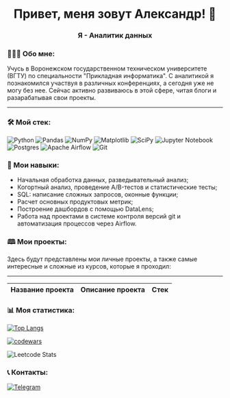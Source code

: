 <h1 align="center">Привет, меня зовут Александр! 👋</h1>
<h3 align="center">Я - Аналитик данных</h3>
<h3>👨🏻‍💻 Обо мне:</h3>
<p>Учусь в Воронежском государственном техническом университете (ВГТУ) по специальности "Прикладная информатика". С аналитикой я познакомился участвуя в различных конференциях, а сегодня уже не могу без нее. Сейчас активно развиваюсь в этой сфере, читая блоги и разарабатывая свои проекты.</p>
<hr>
<h3>🛠️ Мой стек:</h3>

![Python](https://img.shields.io/badge/python-3670A0?style=for-the-badge&logo=python&logoColor=ffdd54) ![Pandas](https://img.shields.io/badge/pandas-%23150458.svg?style=for-the-badge&logo=pandas&logoColor=white) ![NumPy](https://img.shields.io/badge/numpy-%23013243.svg?style=for-the-badge&logo=numpy&logoColor=white) ![Matplotlib](https://img.shields.io/badge/Matplotlib-%23ffffff.svg?style=for-the-badge&logo=Matplotlib&logoColor=black) ![SciPy](https://img.shields.io/badge/SciPy-%230C55A5.svg?style=for-the-badge&logo=scipy&logoColor=%white) ![Jupyter Notebook](https://img.shields.io/badge/jupyter-%23FA0F00.svg?style=for-the-badge&logo=jupyter&logoColor=white) ![Postgres](https://img.shields.io/badge/postgres-%23316192.svg?style=for-the-badge&logo=postgresql&logoColor=white) ![Apache Airflow](https://img.shields.io/badge/Apache%20Airflow-017CEE?style=for-the-badge&logo=Apache%20Airflow&logoColor=white) ![Git](https://img.shields.io/badge/git-%23F05033.svg?style=for-the-badge&logo=git&logoColor=white)

<h3>🧠 Мои навыки:</h3>

- Начальная обработка данных, разведывательный анализ;
- Когортный анализ, проведение A/B-тестов и статистические тесты;
- SQL: написание сложных запросов, оконные функции;
- Расчет основных продуктовых метрик;
- Построение дашбордов с помощью DataLens;
- Работа над проектами в системе контроля версий git и автоматизация процессов через Airflow.

<h3>🕮 Мои проекты:</h3>

Здесь будут представлены мои личные проекты, а также самые интересные и сложные из курсов, которые я проходил:

-----------------------------------------------------------------------------
|     Название проекта     |          Описание проекта          |    Стек   |
|--------------------------|------------------------------------|-----------|

<h3>📊 Моя статистика:</h3>

[![Top Langs](https://github-readme-stats.vercel.app/api/top-langs/?username=1RsN1&layout=compact)](https://github.com/anuraghazra/github-readme-stats)

[![codewars](https://www.codewars.com/users/_RsN_/badges/large)](https://www.codewars.com/users/_RsN_)

![Leetcode Stats](https://leetcard.jacoblin.cool/1RsN1)

<h3>📞 Контакты:</h3>

[![Telegram](https://img.shields.io/badge/Telegram-2CA5E0?style=for-the-badge&logo=telegram&logoColor=white)](https://t.me/Romnov_A)
